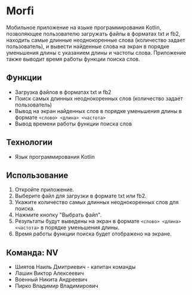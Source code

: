 # Morfi

Мобильное приложение на языке программирования Kotlin, позволяющее пользователю загружать файлы в форматах txt и fb2, находить самые длинные неоднокоренные слова (количество задает пользователь), и вывести найденные слова на экран в порядке уменьшения длины с указанием длины и частоты слова. Приложение также выводит время работы функции поиска слов.

## Функции

* Загрузка файлов в форматах txt и fb2
* Поиск самых длинных неоднокоренных слов (количество задает пользователь)
* Вывод на экран найденных слов в порядке уменьшения длины в формате `<слово> <длина> <частота>`
* Вывод времени работы функции поиска слов

## Технологии

* Язык программирования Kotlin


## Использование

1. Откройте приложение.
2. Выберите файл для загрузки в формате txt или fb2.
3. Укажите количество самых длинных неоднокоренных слов для поиска.
4. Нажмите кнопку "Выбрать файл".
5. Результаты будут выведены на экран в формате `<слово> <длина> <частота>` в порядке уменьшения длины.
6. Время работы функции поиска будет отображено на экране.

## Команда: NV

* Шиятов Наиль Дмитриевич - капитан команды
* Лашин Виктор Алексеевич
* Военный Никита Андреевич
* Пирко Владимир Владимирович
